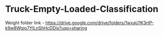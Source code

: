 # Truck-Empty-Loaded-Classification

Weight folder link - https://drive.google.com/drive/folders/1wxaU1K3rtP-k9w8Wgjo7YlLnShHcDDis?usp=sharing
